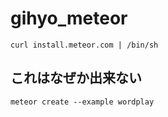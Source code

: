 # gihyo_meteor

```
curl install.meteor.com | /bin/sh
```

## これはなぜか出来ない

```
meteor create --example wordplay
```
